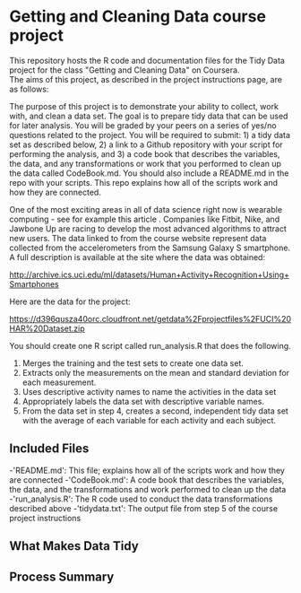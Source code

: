 # Getting and Cleaning Data course project
This repository hosts the R code and documentation files for the Tidy Data project for the class "Getting and Cleaning Data" on Coursera.  
The aims of this project, as described in the project instructions page, are as follows:

The purpose of this project is to demonstrate your ability to collect, work with, and clean a data set. The goal is to prepare tidy data that can be used for later analysis. You will be graded by your peers on a series of yes/no questions related to the project. You will be required to submit: 1) a tidy data set as described below, 2) a link to a Github repository with your script for performing the analysis, and 3) a code book that describes the variables, the data, and any transformations or work that you performed to clean up the data called CodeBook.md. You should also include a README.md in the repo with your scripts. This repo explains how all of the scripts work and how they are connected.

One of the most exciting areas in all of data science right now is wearable computing - see for example this article . Companies like Fitbit, Nike, and Jawbone Up are racing to develop the most advanced algorithms to attract new users. The data linked to from the course website represent data collected from the accelerometers from the Samsung Galaxy S smartphone. A full description is available at the site where the data was obtained:

   http://archive.ics.uci.edu/ml/datasets/Human+Activity+Recognition+Using+Smartphones

Here are the data for the project:

   https://d396qusza40orc.cloudfront.net/getdata%2Fprojectfiles%2FUCI%20HAR%20Dataset.zip

You should create one R script called run_analysis.R that does the following.

  1. Merges the training and the test sets to create one data set.
  2. Extracts only the measurements on the mean and standard deviation for each measurement.
  3. Uses descriptive activity names to name the activities in the data set
  4. Appropriately labels the data set with descriptive variable names.
  5. From the data set in step 4, creates a second, independent tidy data set with the average of each variable for each activity and each subject.

## Included Files
-'README.md': This file; explains how all of the scripts work and how they are connected
-'CodeBook.md': A code book that describes the variables, the data, and the transformations and work performed to clean up the data
-'run_analysis.R': The R code used to conduct the data transformations described above
-'tidydata.txt': The output file from step 5 of the course project instructions

## What Makes Data Tidy

## Process Summary
